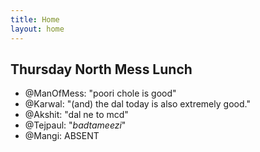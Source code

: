 ```yaml
---
title: Home
layout: home
---
```


## Thursday North Mess Lunch
- @ManOfMess: "poori chole is good"
- @Karwal: "(and) the dal today is also extremely good."
- @Akshit: "dal ne to mcd"
- @Tejpaul: "*badtameezi*"
- @Mangi: ABSENT
